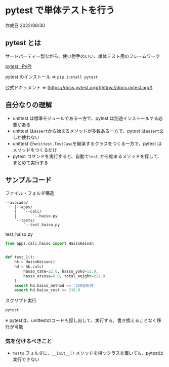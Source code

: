 # pytest で単体テストを行う

作成日 2022/08/30

## pytest とは

サードパーティー製ながら、使い勝手のいい、単体テスト用のフレームワーク

[pytest · PyPI](https://pypi.org/project/pytest/)

pytest のインストール => `pip install pytest`

公式ドキュメント => [https://docs.pytest.org/](https://docs.pytest.org/)

## 自分なりの理解

- unittest は標準モジュールである一方で、pytest は別途インストールする必要がある
- unittest は`assert`から始まるメソッドが多数ある一方で、pytest は`assert`文しか使わない
- unittest が`unittest.TestCase`を継承するクラスをつくる一方で、pytest はメソッドをつくるだけ
- pytest コマンドを実行すると、自動で`test_`から始まるメソッドを探して、まとめて実行する

## サンプルコード

ファイル・フォルダ構造

```text
--avocado/
    |--apps/
    |   `--calc/
    |       `--haiso.py
    `--tests/
        `--test_haiso.py
```

test_haiso.py

```python
from apps.calc.haiso import HaisoKeisan


def test_1():
    hk = HaisoKeisan()
    hd = hk.calc(
        hasso_tate=22.0, hasso_yoko=11.0,
        hasso_atsusa=8.0, total_weight=211.0
    )
    assert hd.haiso_method == '250定形外'
    assert hd.haiso_cost == 319.0
```

スクリプト実行

```bash
pytest
```

※ pytestは、unittestのコードも探し出して、実行する。書き換えることなく移行が可能

### 気を付けるべきこと

- `tests` フォルダに、`__init__()` メソッドを持つクラスを置いても、pytestは実行できない
